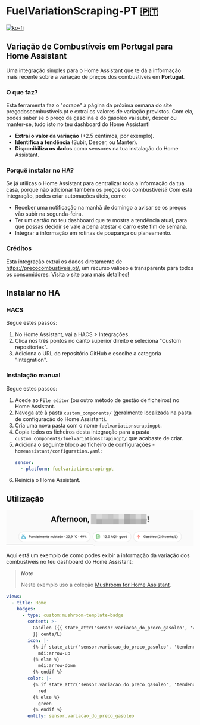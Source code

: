 # FuelVariationScraping-PT 🇵🇹

[![ko-fi](https://ko-fi.com/img/githubbutton_sm.svg)](https://ko-fi.com/I2I41KY28L)

## Variação de Combustíveis em Portugal para Home Assistant

Uma integração simples para o Home Assistant que te dá a informação mais recente sobre a variação de preços dos combustíveis em **Portugal**.

### O que faz?

Esta ferramenta faz o "scrape" à página da próxima semana do site preçodoscombustíveis.pt e extrai os valores de variação previstos.
Com ela, podes saber se o preço da gasolina e do gasóleo vai subir, descer ou manter-se, tudo isto no teu dashboard do Home Assistant!

- **Extrai o valor da variação** (+2.5 cêntimos, por exemplo).
- **Identifica a tendência** (Subir, Descer, ou Manter).
- **Disponibiliza os dados** como sensores na tua instalação do Home Assistant.

### Porquê instalar no HA?

Se já utilizas o Home Assistant para centralizar toda a informação da tua casa, porque não adicionar também os preços dos combustíveis?
Com esta integração, podes criar automações úteis, como:

- Receber uma notificação na manhã de domingo a avisar se os preços vão subir na segunda-feira.
- Ter um cartão no teu dashboard que te mostra a tendência atual, para que possas decidir se vale a pena atestar o carro este fim de semana.
- Integrar a informação em rotinas de poupança ou planeamento.

### Créditos

Esta integração extrai os dados diretamente de https://precocombustiveis.pt/, um recurso valioso e transparente para todos os consumidores.
Visita o site para mais detalhes!

## Instalar no HA

### HACS

Segue estes passos:

1. No Home Assistant, vai a HACS > Integrações.
2. Clica nos três pontos no canto superior direito e seleciona "Custom repositories".
3. Adiciona o URL do repositório GitHub e escolhe a categoria "Integration".

### Instalação manual

Segue estes passos:

1.  Acede ao `File editor` (ou outro método de gestão de ficheiros) no Home Assistant.
2.  Navega até à pasta `custom_components/` (geralmente localizada na pasta de configuração do Home Assistant).
3.  Cria uma nova pasta com o nome `fuelvariationscrapingpt`.
4.  Copia todos os ficheiros desta integração para a pasta `custom_components/fuelvariationscrapingpt/` que acabaste de criar.
5.  Adiciona o seguinte bloco ao ficheiro de configurações - `homeassistant/configuration.yaml`:
    ```yaml
    sensor:
      - platform: fuelvariationscrapingpt
    ```
6.  Reinicia o Home Assistant.

## Utilização

![Home Assistant Dashboard Example](./assets/fuelvariationscraping-pt-dashboard-example.png)

Aqui está um exemplo de como podes exibir a informação da variação dos combustíveis no teu dashboard do Home Assistant:

> ***Note***
> 
> Neste exemplo uso a coleção [Mushroom for Home Assistant](https://github.com/piitaya/lovelace-mushroom/tree/main).

```yaml
views:
  - title: Home
    badges:
      - type: custom:mushroom-template-badge
        content: >-
          Gasóleo ({{ state_attr('sensor.variacao_do_preco_gasoleo', 'variacao_cent_litro')
          }} cents/L)
        icon: |-
          {% if state_attr('sensor.variacao_do_preco_gasoleo', 'tendencia') =='sobe' %}
            mdi:arrow-up
          {% else %}
            mdi:arrow-down
          {% endif %}
        color: |-
          {% if state_attr('sensor.variacao_do_preco_gasoleo', 'tendencia') =='sobe' %}
            red
          {% else %}
            green
          {% endif %}
        entity: sensor.variacao_do_preco_gasoleo
```
